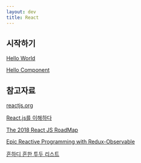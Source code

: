 ```yaml
---
layout: dev
title: React
---
```

## 시작하기

[Hello World](Hello-World(React))

[Hello Component](Hello-Component(React))

## 참고자료

[reactjs.org](https://reactjs.org/)

[React.js를 이해하다](https://blog.coderifleman.com/2015/06/23/learning-react-1/)

[The 2018 React JS RoadMap](https://hackernoon.com/the-2018-react-js-roadmap-4d0a43814c02)

[Epic Reactive Programming with Redux-Observable](https://makeitnew.io/epic-reactive-programming-with-redux-observable-eff4d3fb952f)

[흔하디 흔한 투두 리스트](https://velopert.com/3480)